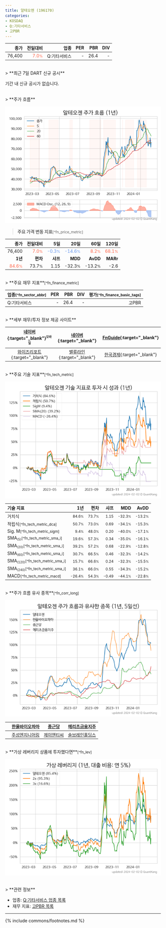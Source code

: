 ```yaml
---
title: 알테오젠 (196170)
categories:
- KOSDAQ
- Q:기타서비스
- 고PBR
---
```

| **종가** | **전일대비** | **업종** | **PER** | **PBR** | **DIV** |
| -------: | -----------: | -------: | ------: | ------: | ------: |
| 76,400 | <span style="color: tomato">7.0<small>%</small></span> | Q:기타서비스 | - | 26.4 | - |

<!-- more -->

<br>
> **최근 7일 DART 신규 공시**<a id="dart"></a>

기간 내 신규 공시가 없습니다.

<br>
> **주가 흐름**<a id="price"></a>

![196170](/stock/images/196170.png)

> **주요 가격 변동 지표**<small>[^fn_price_metric]</small>

| **종가** | **전일대비** | **5일** | **20일** | **60일** | **120일** |
| -------: | -----------: | ------: | -------: | -------: | --------: |
| 76,400 | <span style="color: tomato">7.0<small>%</small></span> | <span style="color: cornflowerblue">-0.3<small>%</small></span> | <span style="color: cornflowerblue">-14.6<small>%</small></span> | <span style="color: tomato">8.2<small>%</small></span> | <span style="color: tomato">68.1<small>%</small></span> |
| **1년** | **편차** | **샤프** | **MDD** | **AvDD** | **MARr** |
| <span style="color: tomato">84.6<small>%</small></span> | 73.7<small>%</small> | 1.15 | -32.3<small>%</small> | -13.2<small>%</small> | -2.6 |

<br>
> **주요 재무 지표**<small>[^fn_finance_metric]</small>

| **업종**<small>[^fn_sector_abbr]</small> | **PER** | **PBR** | **DIV** | **평가**<small>[^fn_finance_basic_tags]</small> |
| :--------------------------------------- | ------: | ------: | ------: | ----------------------------------------------: |
| Q:기타서비스 | - | 26.4 | - | 고PBR |

<br>
> **세부 재무/투자 정보 제공 사이트**

| [네이버](https://m.stock.naver.com/domestic/stock/196170/finance/summary){:target="_blank"}<sup><small>모바일</small></sup> | [네이버](https://finance.naver.com/item/coinfo.naver?code=196170){:target="_blank"} | [FnGuide](https://comp.fnguide.com/SVO2/ASP/SVD_Invest.asp?gicode=A196170&MenuYn=Y){:target="_blank"} |
| :---: | :---: | :---: |
| [와이즈리포트](https://comp.wisereport.co.kr/company/c1040001.aspx?cmp_cd=196170){:target="_blank"} | [밸류라인](https://www.valueline.co.kr/finance/summary/196170){:target="_blank"} | [한국경제](https://markets.hankyung.com/stock/196170/financial-summary){:target="_blank"} |

<br>
> **주요 기술 지표**<small>[^fn_tech_metric]</small>


![196170](/stock/images/196170_tech.png)

| **기술 지표** | **1년** | **편차** | **샤프** | **MDD** | **AvDD** |
| :------------ | ------: | -----------: | -------: | ------: | -------: |
| 거치식 | <small>84.6<small>%</small></small> | <small>73.7<small>%</small></small> | <small>1.15</small> | <small>-32.3<small>%</small></small> | <small>-13.2<small>%</small></small> |
| 적립식<small>[^fn_tech_metric_dca]</small> | <small>50.7<small>%</small></small> | <small>73.0<small>%</small></small> | <small>0.69</small> | <small>-34.1<small>%</small></small> | <small>-15.3<small>%</small></small> |
| Sig. M<small>[^fn_tech_metric_sigm]</small> | <small>9.4<small>%</small></small> | <small>48.0<small>%</small></small> | <small>0.20</small> | <small>-40.0<small>%</small></small> | <small>-17.1<small>%</small></small> |
| SMA<small><sub>(5)</sub></small><small>[^fn_tech_metric_sma_i]</small> | <small>19.6<small>%</small></small> | <small>57.3<small>%</small></small> | <small>0.34</small> | <small>-35.0<small>%</small></small> | <small>-16.1<small>%</small></small> |
| SMA<small><sub>(20)</sub></small><small>[^fn_tech_metric_sma_i]</small> | <small>39.2<small>%</small></small> | <small>57.2<small>%</small></small> | <small>0.68</small> | <small>-22.9<small>%</small></small> | <small>-12.8<small>%</small></small> |
| SMA<small><sub>(60)</sub></small><small>[^fn_tech_metric_sma_i]</small> | <small>30.7<small>%</small></small> | <small>66.5<small>%</small></small> | <small>0.46</small> | <small>-32.3<small>%</small></small> | <small>-14.2<small>%</small></small> |
| SMA<small><sub>(120)</sub></small><small>[^fn_tech_metric_sma_i]</small> | <small>15.7<small>%</small></small> | <small>66.6<small>%</small></small> | <small>0.24</small> | <small>-32.3<small>%</small></small> | <small>-15.5<small>%</small></small> |
| SMA<small><sub>(240)</sub></small><small>[^fn_tech_metric_sma_i]</small> | <small>36.1<small>%</small></small> | <small>66.0<small>%</small></small> | <small>0.55</small> | <small>-34.3<small>%</small></small> | <small>-15.2<small>%</small></small> |
| MACD<small>[^fn_tech_metric_macd]</small> | <small>-26.4<small>%</small></small> | <small>54.3<small>%</small></small> | <small>-0.49</small> | <small>-44.1<small>%</small></small> | <small>-22.8<small>%</small></small> |

<br>
> **주가 흐름 유사 종목**<a id="corr"></a><small>[^fn_corr_long]</small>

![196170](/stock/images/196170_corr.png)

|       | [한올바이오파마](/009420/) | [종근당](/185750/) | [메리츠금융지주](/138040/) |
| :---: | :------------------------------------: | :------------------------------------: | :------------------------------------: |
|       | [주성엔지니어링](/036930/) | [제이앤티씨](/204270/) | [솔브레인홀딩스](/036830/) |

<br>
> **가상 레버리지 상품에 투자했다면**<a id="2x"></a><small>[^fn_lev]</small>

![196170](/stock/images/196170_2x.png)

<br>
> **관련 정보**

- 업종: [Q:기타서비스 업종 목록](/stats/sector/kosdaq_업종_기타서비스_종목/)
- 재무 지표: [고PBR 목록](/fn/fn_high_pbr/)

---
{% include commons/footnotes.md %}